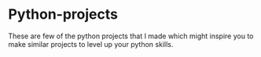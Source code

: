 # Python-projects
These are few of the python projects that I made which might inspire you to make similar projects to level up your python skills.
